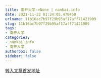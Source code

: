 ```yaml
---
title: 南开大学->None | nankai.info
date: 2021-11-22 01:24:05.478450
urlname: 11b16ac7b97f29b95af17aff71421909
slug: 11b16ac7b97f29b95af17aff71421909
tags: 
- 南开大学
categories:
- nankai.info
- 南开大学
authorbox: false
sidebar: false
---
```





[转入文章首发地址](http://news.nankai.edu.cn/ywsd/system/2021/11/15/030048853.shtml)